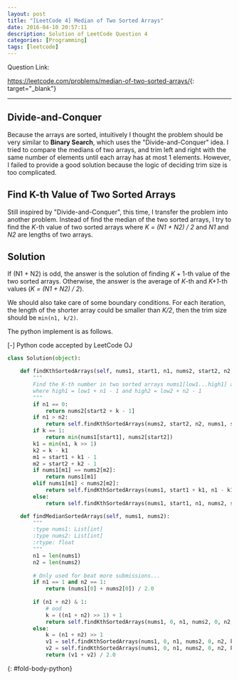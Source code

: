```yaml
---
layout: post
title: "[LeetCode 4] Median of Two Sorted Arrays"
date: 2016-04-10 20:57:11
description: Solution of LeetCode Question 4
categories: [Programming]
tags: [leetcode]
---
```


Question Link:

<https://leetcode.com/problems/median-of-two-sorted-arrays/>{: target="_blank"}

---

## Divide-and-Conquer

Because the arrays are sorted, intuitively I thought the problem should be very similar to **Binary Search**,
which uses the "Divide-and-Conquer" idea.
I tried to compare the medians of two arrays, and trim left and right with the same number of elements until each array has at most 1 elements.
However, I failed to provide a good solution because the logic of deciding trim size is too complicated.

## Find K-th Value of Two Sorted Arrays

Still inspired by "Divide-and-Conquer", this time, I transfer the problem into another problem.
Instead of find the median of the two sorted arrays, I try to find the *K*-th value of two sorted arrays
where *K = (N1 + N2) / 2* and *N1* and *N2* are lengths of two arrays.


## Solution

If (N1 + N2) is odd, the answer is the solution of finding $K+1$-th value of the two sorted arrays.
Otherwise, the answer is the average of *K*-th and *K+1*-th values (*K = (N1 + N2) / 2*).

We should also take care of some boundary conditions. 
For each iteration, the length of the shorter array could be smaller than *K/2*,
then the trim size should be `min(n1, k/2)`.

The python implement is as follows.

<div class="code-title">
<span class="code-fold" id="fold-btn-python" onclick="$use('fold-body-python', 'fold-btn-python')">[-]</span>
Python code accepted by LeetCode OJ
</div>

~~~ python
class Solution(object):

    def findKthSortedArrays(self, nums1, start1, n1, nums2, start2, n2, k):
        """
        Find the K-th number in two sorted arrays nums1[low1...high1] and nums2[low2...high2],
        where high1 = low1 + n1 - 1 and high2 = low2 + n2 - 1
        """
        if n1 == 0:
            return nums2[start2 + k - 1]
        if n1 > n2:
            return self.findKthSortedArrays(nums2, start2, n2, nums1, start1, n1, k)
        if k == 1:
            return min(nums1[start1], nums2[start2])
        k1 = min(n1, k >> 1)
        k2 = k - k1
        m1 = start1 + k1 - 1
        m2 = start2 + k2 - 1
        if nums1[m1] == nums2[m2]:
            return nums1[m1]
        elif nums1[m1] < nums2[m2]:
            return self.findKthSortedArrays(nums1, start1 + k1, n1 - k1, nums2, start2, n2, k - k1)
        else:
            return self.findKthSortedArrays(nums1, start1, n1, nums2, start2 + k2, n2 - k2, k - k2)

    def findMedianSortedArrays(self, nums1, nums2):
        """
        :type nums1: List[int]
        :type nums2: List[int]
        :rtype: float
        """
        n1 = len(nums1)
        n2 = len(nums2)
        
        # Only used for beat more submissions...
        if n1 == 1 and n2 == 1:
            return (nums1[0] + nums2[0]) / 2.0
            
        if (n1 + n2) & 1:
            # ood
            k = ((n1 + n2) >> 1) + 1
            return self.findKthSortedArrays(nums1, 0, n1, nums2, 0, n2, k)
        else:
            k = (n1 + n2) >> 1
            v1 = self.findKthSortedArrays(nums1, 0, n1, nums2, 0, n2, k)
            v2 = self.findKthSortedArrays(nums1, 0, n1, nums2, 0, n2, k + 1)
            return (v1 + v2) / 2.0

~~~
{: #fold-body-python}
